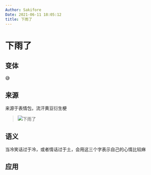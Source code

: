 ```yaml
---
Author: Sakifore
Date: 2021-06-11 18:05:12
title: 下雨了
---
```

# 下雨了

## 变体

😅

## 来源

来源于表情包，流汗黄豆衍生梗
>![下雨了](/img/pics/下雨了.jpg)

## 语义

当冷笑话过于冷，或者情话过于土，会用这三个字表示自己的心情比较麻

## 应用

